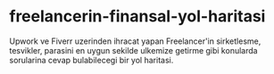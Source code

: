 # freelancerin-finansal-yol-haritasi
Upwork ve Fiverr uzerinden ihracat yapan Freelancer'in sirketlesme, tesvikler, parasini en uygun sekilde ulkemize getirme gibi konularda sorularina cevap bulabilecegi bir yol haritasi.
